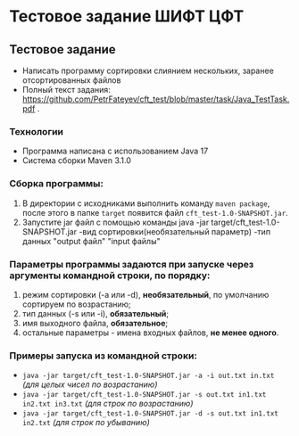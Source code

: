 # Тестовое задание ШИФТ ЦФТ
## Тестовое задание
* Написать программу сортировки слиянием нескольких, заранее отсортированных файлов
* Полный текст задания: https://github.com/PetrFateyev/cft_test/blob/master/task/Java_TestTask.pdf .

### Технологии
* Программа написана с использованием Java 17
* Система сборки Maven 3.1.0

### Сборка программы:
1. В директории с исходниками выполнить команду `maven package`, после этого в папке `target` появится файл `cft_test-1.0-SNAPSHOT.jar`.
2. Запустите jar файл с помощью команды java -jar target/cft_test-1.0-SNAPSHOT.jar -вид сортировки(необязательный параметр) -тип данных "output файл" "input файлы"

### Параметры программы задаются при запуске через аргументы командной строки, по порядку:
1. режим сортировки (-a или -d), __необязательный__, по умолчанию сортируем по возрастанию; 
2. тип данных (-s или -i), __обязательный__;
3. имя выходного файла, __обязательное__;
4. остальные параметры - имена входных файлов, __не менее одного__.

### Примеры запуска из командной строки:
* `java -jar target/cft_test-1.0-SNAPSHOT.jar -a -i out.txt in.txt` _(для целых чисел по возрастанию)_
* `java -jar target/cft_test-1.0-SNAPSHOT.jar -s out.txt in1.txt in2.txt in3.txt` _(для строк по возрастанию)_
* `java -jar target/cft_test-1.0-SNAPSHOT.jar -d -s out.txt in1.txt in2.txt` _(для строк по убыванию)_
